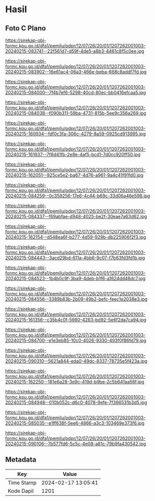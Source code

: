 # Hasil

## Foto C Plano

https://sirekap-obj-formc.kpu.go.id/dfa1/pemilu/pdpr/12/07/26/20/01/1207262001003-20240215-083741--22f561d7-d59f-4de5-a8b3-4461c8f5c0ee.jpg

https://sirekap-obj-formc.kpu.go.id/dfa1/pemilu/pdpr/12/07/26/20/01/1207262001003-20240215-083902--16e61ac4-06a3-466e-beba-668c8addf7fd.jpg

https://sirekap-obj-formc.kpu.go.id/dfa1/pemilu/pdpr/12/07/26/20/01/1207262001003-20240215-084000--7f4b7ef6-5298-40cd-80ec-bb0416efcaa5.jpg

https://sirekap-obj-formc.kpu.go.id/dfa1/pemilu/pdpr/12/07/26/20/01/1207262001003-20240215-084038--f090b311-59ba-4731-815b-5ee9c356a269.jpg

https://sirekap-obj-formc.kpu.go.id/dfa1/pemilu/pdpr/12/07/26/20/01/1207262001003-20240215-160934--fdf0c3fa-306c-4279-8a59-0925cd913995.jpg

https://sirekap-obj-formc.kpu.go.id/dfa1/pemilu/pdpr/12/07/26/20/01/1207262001003-20240215-161937--7f8d41fb-2e8e-4af5-bcd1-7d0cc920ff50.jpg

https://sirekap-obj-formc.kpu.go.id/dfa1/pemilu/pdpr/12/07/26/20/01/1207262001003-20240215-162051--925ce5e2-ba67-4d76-a961-9a4c41f91fd0.jpg

https://sirekap-obj-formc.kpu.go.id/dfa1/pemilu/pdpr/12/07/26/20/01/1207262001003-20240215-084259--0c359256-17e6-4c44-b69c-33d06a46e598.jpg

https://sirekap-obj-formc.kpu.go.id/dfa1/pemilu/pdpr/12/07/26/20/01/1207262001003-20240215-084337--f69abfae-d948-4025-be2f-30eae7a63d62.jpg

https://sirekap-obj-formc.kpu.go.id/dfa1/pemilu/pdpr/12/07/26/20/01/1207262001003-20240215-162154--d548ea6f-b277-4d59-929b-db225906f2f3.jpg

https://sirekap-obj-formc.kpu.go.id/dfa1/pemilu/pdpr/12/07/26/20/01/1207262001003-20240215-084443--3acd29bd-611a-4bb6-9c07-f7b63fd3fd1b.jpg

https://sirekap-obj-formc.kpu.go.id/dfa1/pemilu/pdpr/12/07/26/20/01/1207262001003-20240215-084523--1b4b0c9f-3ba9-4deb-b1f6-a1624dd48dc7.jpg

https://sirekap-obj-formc.kpu.go.id/dfa1/pemilu/pdpr/12/07/26/20/01/1207262001003-20240215-084556--3389b83b-2b09-49b2-befc-feec1e2038e3.jpg

https://sirekap-obj-formc.kpu.go.id/dfa1/pemilu/pdpr/12/07/26/20/01/1207262001003-20240215-161356--c35b4c0f-5980-4283-bd92-5e6f2da7ca94.jpg

https://sirekap-obj-formc.kpu.go.id/dfa1/pemilu/pdpr/12/07/26/20/01/1207262001003-20240215-084700--e1e3eb85-10c0-4026-9330-493f0f86fd79.jpg

https://sirekap-obj-formc.kpu.go.id/dfa1/pemilu/pdpr/12/07/26/20/01/1207262001003-20240215-090310--5621a844-eda0-49dc-8337-78735e5f423a.jpg

https://sirekap-obj-formc.kpu.go.id/dfa1/pemilu/pdpr/12/07/26/20/01/1207262001003-20240215-162250--181e6a28-3e9c-419d-b9be-2c5b641aa56f.jpg

https://sirekap-obj-formc.kpu.go.id/dfa1/pemilu/pdpr/12/07/26/20/01/1207262001003-20240215-084948--010b052c-d6c0-4078-9efe-7f366531b3d5.jpg

https://sirekap-obj-formc.kpu.go.id/dfa1/pemilu/pdpr/12/07/26/20/01/1207262001003-20240215-085035--e1ff638f-5ee6-4866-a3c3-103469e373f6.jpg

https://sirekap-obj-formc.kpu.go.id/dfa1/pemilu/pdpr/12/07/26/20/01/1207262001003-20240215-090106--7b577fd6-5c5c-4e08-a81c-79b9fa430542.jpg


## Metadata

| Key        | Value               |
| ---------- | ------------------- |
| Time Stamp | 2024-02-17 13:05:41 |
| Kode Dapil | 1201                |



